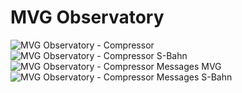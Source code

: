 # MVG Observatory
![MVG Observatory - Compressor](https://healthchecks.io/b/2/29812d9e-1e3d-46f7-acd1-0a99070f410a.svg)
![MVG Observatory - Compressor S-Bahn](https://healthchecks.io/b/2/02845c28-fe1e-4992-b666-da47203292d3.svg)
![MVG Observatory - Compressor Messages MVG](https://healthchecks.io/b/2/eddccfba-1e12-461f-ab6b-a2abc949f9a5.svg)
![MVG Observatory - Compressor Messages S-Bahn](https://healthchecks.io/b/2/e8dd9450-6d5b-4484-bc98-8425640b9eea.svg)